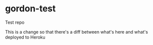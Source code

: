gordon-test
===========

Test repo

This is a change so that there's a diff between what's here and what's deployed to Heroku
